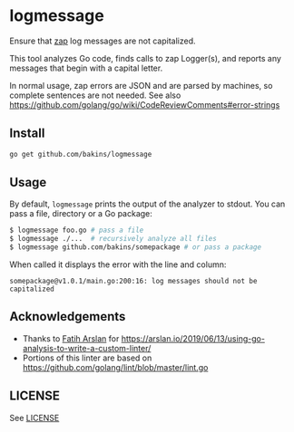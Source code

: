 # logmessage

Ensure that [zap](https://godoc.org/go.uber.org/zap) log messages are not capitalized.

This tool analyzes Go code, finds calls to zap Logger(s), and reports any messages that begin
with a capital letter.

In normal usage, zap errors are JSON and are parsed by machines, so complete sentences are not needed.
See also https://github.com/golang/go/wiki/CodeReviewComments#error-strings

## Install

```bash
go get github.com/bakins/logmessage
```

## Usage

By default, `logmessage` prints the output of the analyzer to stdout. You can pass
a file, directory or a Go package:

```sh
$ logmessage foo.go # pass a file
$ logmessage ./...  # recursively analyze all files
$ logmessage github.com/bakins/somepackage # or pass a package
```

When called it displays the error with the line and column:

```
somepackage@v1.0.1/main.go:200:16: log messages should not be capitalized
```

## Acknowledgements

* Thanks to [Fatih Arslan](https://github.com/fatih) for https://arslan.io/2019/06/13/using-go-analysis-to-write-a-custom-linter/
* Portions of this linter are based on https://github.com/golang/lint/blob/master/lint.go

## LICENSE

See [LICENSE](./LICENSE)

